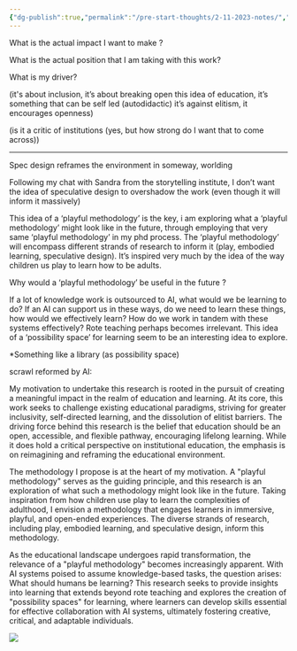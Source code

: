 ```yaml
---
{"dg-publish":true,"permalink":"/pre-start-thoughts/2-11-2023-notes/","noteIcon":""}
---
```


What is the actual impact I want to make ?


What is the actual position that I am taking with this work?
  

What is my driver?


(it's about inclusion, it’s about breaking open this idea of education, it’s something that can be self led (autodidactic) it’s against elitism, it encourages openness)


(is it a critic of institutions (yes, but how strong do I want that to come across))


---

Spec design reframes the environment in someway, worlding

Following my chat with Sandra from the storytelling institute, I don’t want the idea of speculative design to overshadow the work (even though it will inform it massively) 

This idea of a ‘playful methodology’ is the key, i am exploring what a ‘playful methodology’ might look like in the future, through employing that very same ‘playful methodology’ in my phd process. The ‘playful methodology’ will encompass different strands of research to inform it (play, embodied learning, speculative design). It’s inspired very much by the idea of the way children us play to learn how to be adults. 

Why would a ‘playful methodology’ be useful in the future ?

If a lot of knowledge work is outsourced to AI, what would we be learning to do? If an AI can support us in these ways, do we need to learn these things, how would we effectively learn? How do we work in tandem with these systems effectively? Rote teaching perhaps becomes irrelevant. This idea of a ‘possibility space’ for learning seem to be an interesting idea to explore.
  

*Something like a library (as possibility space)


scrawl reformed by AI: 

My motivation to undertake this research is rooted in the pursuit of creating a meaningful impact in the realm of education and learning. At its core, this work seeks to challenge existing educational paradigms, striving for greater inclusivity, self-directed learning, and the dissolution of elitist barriers. The driving force behind this research is the belief that education should be an open, accessible, and flexible pathway, encouraging lifelong learning. While it does hold a critical perspective on institutional education, the emphasis is on reimagining and reframing the educational environment.

The methodology I propose is at the heart of my motivation. A "playful methodology" serves as the guiding principle, and this research is an exploration of what such a methodology might look like in the future. Taking inspiration from how children use play to learn the complexities of adulthood, I envision a methodology that engages learners in immersive, playful, and open-ended experiences. The diverse strands of research, including play, embodied learning, and speculative design, inform this methodology.

As the educational landscape undergoes rapid transformation, the relevance of a "playful methodology" becomes increasingly apparent. With AI systems poised to assume knowledge-based tasks, the question arises: What should humans be learning? This research seeks to provide insights into learning that extends beyond rote teaching and explores the creation of "possibility spaces" for learning, where learners can develop skills essential for effective collaboration with AI systems, ultimately fostering creative, critical, and adaptable individuals.

  

![](https://lh7-us.googleusercontent.com/9jD2SdMEk1k6vDKtV0XLkn0BdEUuFjzlz2DUhGWoG2OyiRKm_CmMOoHct98AOnxQO5dzCHhrxIw0IR3wKDewQsYCLsw4PWLkNMTUUCPYj0L7A-sRO9wiJ_5-J1HTq7DFAYGCEL2hvtRpBBVIBrNsaG0)

